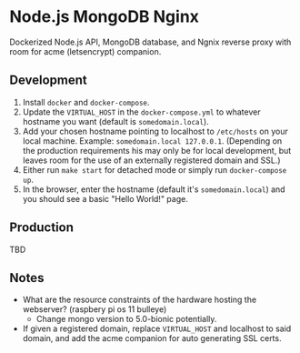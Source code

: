 # Node.js MongoDB Nginx

Dockerized Node.js API, MongoDB database, and Ngnix reverse proxy with room for acme (letsencrypt) companion.

## Development

1. Install `docker` and `docker-compose`.
2. Update the `VIRTUAL_HOST` in the `docker-compose.yml` to whatever hostname you want (default is `somedomain.local`).
3. Add your chosen hostname pointing to localhost to `/etc/hosts` on your local machine. Example: `somedomain.local 127.0.0.1`. (Depending on the production requirements his may only be for local development, but leaves room for the use of an externally registered domain and SSL.)
4. Either run `make start` for detached mode or simply run `docker-compose up`.
5. In the browser, enter the hostname (default it's `somedomain.local`) and you should see a basic "Hello World!" page. 

## Production

TBD

## Notes

- What are the resource constraints of the hardware hosting the webserver? (raspbery pi os 11 bulleye)
  - Change mongo version to 5.0-bionic potentially.
- If given a registered domain, replace `VIRTUAL_HOST` and localhost to said domain, and add the acme companion for auto generating SSL certs.